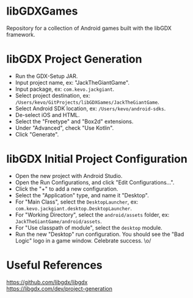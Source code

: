 # libGDXGames
Repository for a collection of Android games built with the libGDX framework.

# libGDX Project Generation
- Run the GDX-Setup JAR.
- Input project name, ex: "JackTheGiantGame".
- Input package, ex: `com.kevo.jackgiant`.
- Select project destination, ex: `/Users/kevo/GitProjects/libGDXGames/JackTheGiantGame`.
- Select Android SDK location, ex: `/Users/kevo/android-sdks`.
- De-select iOS and HTML.
- Select the "Freetype" and "Box2d" extensions.
- Under "Advanced", check "Use Kotlin".
- Click "Generate".

# libGDX Initial Project Configuration
- Open the new project with Android Studio.
- Open the Run Configurations, and click "Edit Configurations...".
- Click the "+" to add a new configuration.
- Select the "Application" type, and name it "Desktop".
- For "Main Class", select the `DesktopLauncher`, ex: `com.kevo.jackgiant.desktop.DesktopLauncher`.
- For "Working Directory", select the `android/assets` folder, ex: `JackTheGiantGame/android/assets`.
- For "Use classpath of module", select the `desktop` module.
- Run the new "Desktop" run configuration. You should see the "Bad Logic" logo in a game window. Celebrate success. \o/

# Useful References
https://github.com/libgdx/libgdx  
https://libgdx.com/dev/project-generation  

